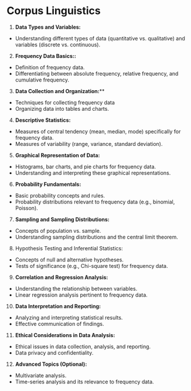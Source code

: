 # Corpus Linguistics

1. **Data Types and Variables:**
+ Understanding different types of data (quantitative vs. qualitative) and variables (discrete vs. continuous).
2. **Frequency Data Basics::**
+ Definition of frequency data.
+ Differentiating between absolute frequency, relative frequency, and cumulative frequency.

3. **Data Collection and Organization:****

+ Techniques for collecting frequency data
+ Organizing data into tables and charts.

4. **Descriptive Statistics:**

+ Measures of central tendency (mean, median, mode) specifically for frequency data.
+ Measures of variability (range, variance, standard deviation).

5. **Graphical Representation of Data:**
+ Histograms, bar charts, and pie charts for frequency data.
+ Understanding and interpreting these graphical representations.

6. **Probability Fundamentals:**
+ Basic probability concepts and rules.
+ Probability distributions relevant to frequency data (e.g., binomial, Poisson).

7. **Sampling and Sampling Distributions:**
+ Concepts of population vs. sample.
+ Understanding sampling distributions and the central limit theorem.

8. Hypothesis Testing and Inferential Statistics:
+ Concepts of null and alternative hypotheses.
+ Tests of significance (e.g., Chi-square test) for frequency data.

9. **Correlation and Regression Analysis:**
+ Understanding the relationship between variables.
+ Linear regression analysis pertinent to frequency data.

10. **Data Interpretation and Reporting:**
+ Analyzing and interpreting statistical results.
+ Effective communication of findings.

11. **Ethical Considerations in Data Analysis:**
+ Ethical issues in data collection, analysis, and reporting.
+ Data privacy and confidentiality.

12. **Advanced Topics (Optional):**

+ Multivariate analysis.
+ Time-series analysis and its relevance to frequency data.
